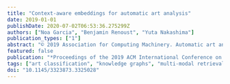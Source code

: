 ```yaml
---
title: "Context-aware embeddings for automatic art analysis"
date: 2019-01-01
publishDate: 2020-07-02T06:53:36.275299Z
authors: ["Noa Garcia", "Benjamin Renoust", "Yuta Nakashima"]
publication_types: ["1"]
abstract: "© 2019 Association for Computing Machinery. Automatic art analysis aims to classify and retrieve artistic representations from a collection of images by using computer vision and machine learning techniques. In this work, we propose to enhance visual representations from neural networks with contextual artistic information. Whereas visual representations are able to capture information about the content and the style of an artwork, our proposed context-aware embeddings additionally encode relationships between different artistic attributes, such as author, school, or historical period. We design two different approaches for using context in automatic art analysis. In the first one, contextual data is obtained through a multi-task learning model, in which several attributes are trained together to find visual relationships between elements. In the second approach, context is obtained through an art-specific knowledge graph, which encodes relationships between artistic attributes. An exhaustive evaluation of both of our models in several art analysis problems, such as author identification, type classification, or cross-modal retrieval, show that performance is improved by up to 7.3% in art classification and 37.24% in retrieval when context-aware embeddings are used."
featured: false
publication: "*Proceedings of the 2019 ACM International Conference on Multimedia Retrieval (ICMR)*"
tags: ["art classification", "knowledge graphs", "multi-modal retrieval", "buddha", "kbqa"]
doi: "10.1145/3323873.3325028"
---
```


